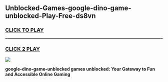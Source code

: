 
## Unblocked-Games-google-dino-game-unblocked-Play-Free-ds8vn
<h3>
<a href="https://premium76.site?title=google-dino-game-unblocked&ref=22A">CLICK TO PLAY</a></h3>
<hr>

<h3>
<a href="https://premium76.site?title=google-dino-game-unblocked&ref=22A">CLICK 2 PLAY</a>
  
</h3>

<a href="https://premium76.site?title=google-dino-game-unblocked&ref=22A"><img src="https://clearcache.store/games.png"></a>


**google-dino-game-unblocked games unblocked: Your Gateway to Fun and Accessible Online Gaming**
